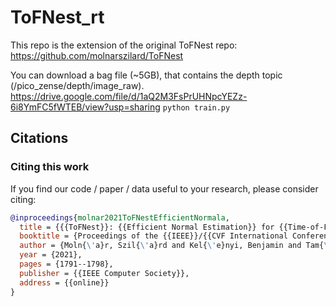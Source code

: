 # ToFNest_rt

This repo is the extension of the original ToFNest repo: https://github.com/molnarszilard/ToFNest

You can download a bag file (~5GB), that contains the depth topic (/pico_zense/depth/image_raw).
https://drive.google.com/file/d/1aQ2M3FsPrUHNpcYEZz-6i8YmFC5fWTEB/view?usp=sharing
```python train.py```


## Citations
### Citing this work
If you find our code / paper / data useful to your research, please consider citing:

```bibtex
@inproceedings{molnar2021ToFNestEfficientNormala,
  title = {{{ToFNest}}: {{Efficient Normal Estimation}} for {{Time-of-Flight Depth Cameras}}},
  booktitle = {Proceedings of the {{IEEE}}/{{CVF International Conference}} on {{Computer Vision}}},
  author = {Moln{\'a}r, Szil{\'a}rd and Kel{\'e}nyi, Benjamin and Tam{\'a}s, Levente},
  year = {2021},
  pages = {1791--1798},
  publisher = {{IEEE Computer Society}},
  address = {{online}}
}
```
